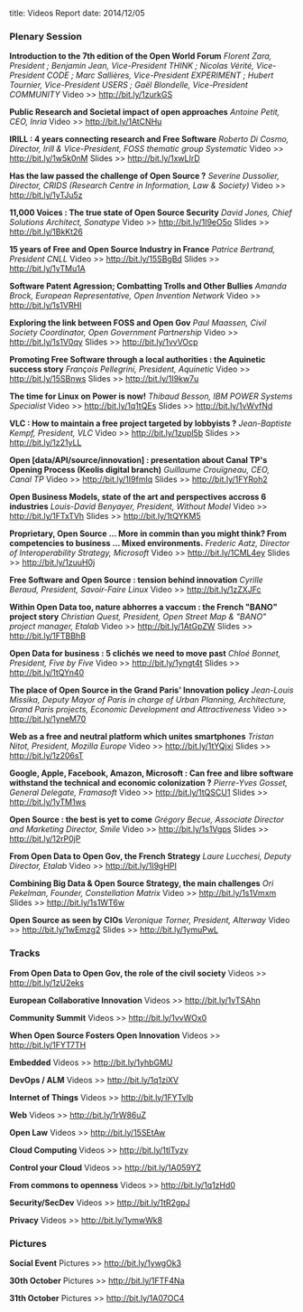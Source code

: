 title: Videos Report
date: 2014/12/05

### Plenary Session

**Introduction to the 7th edition of the Open World Forum**
*Florent Zara, President ; Benjamin Jean, Vice-President THINK ; Nicolas Vérité, Vice-President CODE ; Marc Sallières, Vice-President EXPERIMENT ; Hubert Tournier, Vice-President USERS ; Gaël Blondelle, Vice-President COMMUNITY*
Video >> http://bit.ly/1zurkGS

**Public Research and Societal impact of open approaches**
*Antoine Petit, CEO, Inria*
Video >> http://bit.ly/1AtCNHu

**IRILL : 4 years connecting research and Free Software**
*Roberto Di Cosmo, Director, Irill & Vice-President, FOSS thematic group Systematic*
Video >> http://bit.ly/1w5k0nM
Slides >> http://bit.ly/1xwLIrD

**Has the law passed the challenge of Open Source ?**
*Severine Dussolier, Director, CRIDS (Research Centre in Information, Law & Society)*
Video >> http://bit.ly/1yTJu5z

**11,000 Voices : The true state of Open Source Security**
*David Jones, Chief Solutions Architect, Sonatype*
Video >> http://bit.ly/1I9eO5o
Slides >> http://bit.ly/1BkKt26

**15 years of Free and Open Source Industry in France**
*Patrice Bertrand, President CNLL*
Video >> http://bit.ly/15SBgBd
Slides >> http://bit.ly/1yTMu1A

**Software Patent Agression; Combatting Trolls and Other Bullies**
*Amanda Brock, European Representative, Open Invention Network*
Video >> http://bit.ly/1s1VRHI

**Exploring the link between FOSS and Open Gov**
*Paul Maassen, Civil Society Coordinator, Open Government Partnership*
Video >> http://bit.ly/1s1V0qy
Slides >> http://bit.ly/1vvVOcp

**Promoting Free Software through a local authorities : the Aquinetic success story**
*François Pellegrini, President, Aquinetic*
Video >> http://bit.ly/15SBnws
Slides >> http://bit.ly/1I9kw7u

**The time for Linux on Power is now!**
*Thibaud Besson, IBM POWER Systems Specialist*
Video >> http://bit.ly/1q1tQEs
Slides >> http://bit.ly/1vWvfNd

**VLC : How to maintain a free project targeted by lobbyists ?**
*Jean-Baptiste Kempf, President, VLC*
Video >> http://bit.ly/1zupl5b
Slides >> http://bit.ly/1z21yLL

**Open [data/API/source/innovation] : presentation about Canal TP's Opening Process (Keolis digital branch)**
*Guillaume Crouïgneau, CEO, Canal TP*
Video >> http://bit.ly/1I9fmIq
Slides >> http://bit.ly/1FYRoh2

**Open Business Models, state of the art and perspectives accross 6 industries**
*Louis-David Benyayer, President, Without Model*
Video >> http://bit.ly/1FTxTVh
Slides >> http://bit.ly/1tQYKM5

**Proprietary, Open Source ... More in commin than you might think? From competencies to business ... Mixed environments.**
*Frederic Aatz, Director of Interoperability Strategy, Microsoft*
Video >> http://bit.ly/1CML4ey
Slides >> http://bit.ly/1zuuH0j

**Free Software and Open Source : tension behind innovation**
*Cyrille Beraud, President, Savoir-Faire Linux*
Video >> http://bit.ly/1zZXJFc

**Within Open Data too, nature abhorres a vaccum : the French "BANO" project story**
*Christian Quest, President, Open Street Map & "BANO" project manager, Etalab*
Video >> http://bit.ly/1AtGpZW
Slides >> http://bit.ly/1FTBBhB

**Open Data for business : 5 clichés we need to move past**
*Chloé Bonnet, President, Five by Five*
Video >> http://bit.ly/1yngt4t
Slides >> http://bit.ly/1tQYn40

**The place of Open Source in the Grand Paris' Innovation policy**
*Jean-Louis Missika, Deputy Mayor of Paris in charge of Urban Planning, Architecture, Grand Paris projects, Economic Development and Attractiveness*
Video >> http://bit.ly/1yneM70

**Web as a free and neutral platform which unites smartphones**
*Tristan Nitot, President, Mozilla Europe*
Video >> http://bit.ly/1tYQjxi
Slides >> http://bit.ly/1z206sT

**Google, Apple, Facebook, Amazon, Microsoft : Can free and libre software withstand the technical and economic colonization ?**
*Pierre-Yves Gosset, General Delegate, Framasoft*
Video >> http://bit.ly/1tQSCU1
Slides >> http://bit.ly/1yTM1ws

**Open Source : the best is yet to come**
*Grégory Becue, Associate Director and Marketing Director, Smile*
Video >> http://bit.ly/1s1Vgps
Slides >> http://bit.ly/12rP0jP

**From Open Data to Open Gov, the French Strategy**
*Laure Lucchesi, Deputy Director, Etalab*
Video >> http://bit.ly/1I9gHPI

**Combining Big Data & Open Source Strategy, the main challenges**
*Ori Pekelman, Founder, Constellation Matrix*
Video >> http://bit.ly/1s1Vmxm
Slides >> http://bit.ly/1s1WT6w

**Open Source as seen by CIOs**
*Veronique Torner, President, Alterway*
Video >> http://bit.ly/1wEmzg2
Slides >> http://bit.ly/1ymuPwL


### Tracks

**From Open Data to Open Gov, the role of the civil society**
Videos >> http://bit.ly/1zU2eks

**European Collaborative Innovation**
Videos >> http://bit.ly/1vTSAhn

**Community Summit**
Videos >> http://bit.ly/1vvWOx0

**When Open Source Fosters Open Innovation**
Videos >> http://bit.ly/1FYT7TH

**Embedded**
Videos >> http://bit.ly/1yhbGMU

**DevOps / ALM**
Videos >> http://bit.ly/1q1ziXV

**Internet of Things**
Videos >> http://bit.ly/1FYTvlb

**Web**
Videos >> http://bit.ly/1rW86uZ

**Open Law**
Videos >> http://bit.ly/15SEtAw

**Cloud Computing**
Videos >> http://bit.ly/1tlTyzy

**Control your Cloud**
Videos >> http://bit.ly/1A059YZ

**From commons to openness**
Videos >> http://bit.ly/1q1zHd0

**Security/SecDev**
Videos >> http://bit.ly/1tR2gpJ

**Privacy**
Videos >> http://bit.ly/1ymwWk8


### Pictures 

**Social Event**
Pictures >> http://bit.ly/1ywgOk3

**30th October**
Pictures >> http://bit.ly/1FTF4Na

**31th October**
Pictures >> http://bit.ly/1A07OC4



